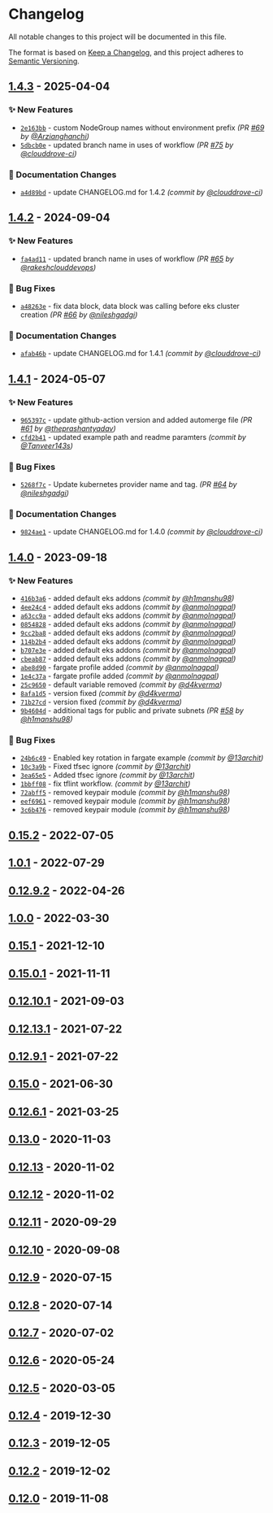 # Changelog
All notable changes to this project will be documented in this file.

The format is based on [Keep a Changelog](https://keepachangelog.com/en/1.0.0/),
and this project adheres to [Semantic Versioning](https://semver.org/spec/v2.0.0.html).

## [1.4.3] - 2025-04-04
### :sparkles: New Features
- [`2e163bb`](https://github.com/clouddrove/terraform-aws-eks/commit/2e163bb2caf96ee03ddf8d9ec38c580844f0bf65) - custom NodeGroup names without environment prefix *(PR [#69](https://github.com/clouddrove/terraform-aws-eks/pull/69) by [@Arzianghanchi](https://github.com/Arzianghanchi))*
- [`5dbcb0e`](https://github.com/clouddrove/terraform-aws-eks/commit/5dbcb0e2182ee9cd151d2208c1e9c2c535527ea7) - updated branch name in uses of workflow *(PR [#75](https://github.com/clouddrove/terraform-aws-eks/pull/75) by [@clouddrove-ci](https://github.com/clouddrove-ci))*

### :memo: Documentation Changes
- [`a4d89bd`](https://github.com/clouddrove/terraform-aws-eks/commit/a4d89bd9d2fbb3fee77e8986eb4c40b701410790) - update CHANGELOG.md for 1.4.2 *(commit by [@clouddrove-ci](https://github.com/clouddrove-ci))*


## [1.4.2] - 2024-09-04
### :sparkles: New Features
- [`fa4ad11`](https://github.com/clouddrove/terraform-aws-eks/commit/fa4ad11ba153ee8c652943908999a1f4ee4ea30a) - updated branch name in uses of workflow *(PR [#65](https://github.com/clouddrove/terraform-aws-eks/pull/65) by [@rakeshclouddevops](https://github.com/rakeshclouddevops))*

### :bug: Bug Fixes
- [`a48263e`](https://github.com/clouddrove/terraform-aws-eks/commit/a48263e285534befc17e6556bcf042688dccab00) - fix data block, data block was calling before eks cluster creation *(PR [#66](https://github.com/clouddrove/terraform-aws-eks/pull/66) by [@nileshgadgi](https://github.com/nileshgadgi))*

### :memo: Documentation Changes
- [`afab46b`](https://github.com/clouddrove/terraform-aws-eks/commit/afab46b2a83c4dd72d9a940881cc2cb5aa4a82bb) - update CHANGELOG.md for 1.4.1 *(commit by [@clouddrove-ci](https://github.com/clouddrove-ci))*


## [1.4.1] - 2024-05-07
### :sparkles: New Features
- [`965397c`](https://github.com/clouddrove/terraform-aws-eks/commit/965397c8d9fbe80d079dc4134b028b16c60da607) - update github-action version and added automerge file *(PR [#61](https://github.com/clouddrove/terraform-aws-eks/pull/61) by [@theprashantyadav](https://github.com/theprashantyadav))*
- [`cfd2b41`](https://github.com/clouddrove/terraform-aws-eks/commit/cfd2b411629688901588c768c59c93be8447b773) - updated example path and readme paramters *(commit by [@Tanveer143s](https://github.com/Tanveer143s))*

### :bug: Bug Fixes
- [`5268f7c`](https://github.com/clouddrove/terraform-aws-eks/commit/5268f7ca95d02aa1639fa8a4a6f1af836ab95973) - Update kubernetes provider name and tag. *(PR [#64](https://github.com/clouddrove/terraform-aws-eks/pull/64) by [@nileshgadgi](https://github.com/nileshgadgi))*

### :memo: Documentation Changes
- [`9824ae1`](https://github.com/clouddrove/terraform-aws-eks/commit/9824ae1dff440241a1d975b866795d27b000e444) - update CHANGELOG.md for 1.4.0 *(commit by [@clouddrove-ci](https://github.com/clouddrove-ci))*


## [1.4.0] - 2023-09-18
### :sparkles: New Features
- [`416b3a6`](https://github.com/clouddrove/terraform-aws-eks/commit/416b3a69851bd662faa42ddda561331df3f12c11) - added default eks addons *(commit by [@h1manshu98](https://github.com/h1manshu98))*
- [`4ee24c4`](https://github.com/clouddrove/terraform-aws-eks/commit/4ee24c44638bf4f33a970c2a0605e383aac19f96) - added default eks addons *(commit by [@anmolnagpal](https://github.com/anmolnagpal))*
- [`a63cc9a`](https://github.com/clouddrove/terraform-aws-eks/commit/a63cc9a42ff60c4e969586aea916446c4d73d3e7) - added default eks addons *(commit by [@anmolnagpal](https://github.com/anmolnagpal))*
- [`0854828`](https://github.com/clouddrove/terraform-aws-eks/commit/08548281013efceb2bc58ecfa2b8b7f735bd76dc) - added default eks addons *(commit by [@anmolnagpal](https://github.com/anmolnagpal))*
- [`9cc2ba8`](https://github.com/clouddrove/terraform-aws-eks/commit/9cc2ba84d7c38127049c92f360e48ff2aa9e19dc) - added default eks addons *(commit by [@anmolnagpal](https://github.com/anmolnagpal))*
- [`114b2b4`](https://github.com/clouddrove/terraform-aws-eks/commit/114b2b4d90ac37ac20587f7e0c6182332d10af76) - added default eks addons *(commit by [@anmolnagpal](https://github.com/anmolnagpal))*
- [`b707e3e`](https://github.com/clouddrove/terraform-aws-eks/commit/b707e3e9a376171feff3a8fe5dca69eef0d59b0a) - added default eks addons *(commit by [@anmolnagpal](https://github.com/anmolnagpal))*
- [`cbeab87`](https://github.com/clouddrove/terraform-aws-eks/commit/cbeab870f2456b60e952f75fdac208b95fb1fcf8) - added default eks addons *(commit by [@anmolnagpal](https://github.com/anmolnagpal))*
- [`abe8d90`](https://github.com/clouddrove/terraform-aws-eks/commit/abe8d90fd1138ac841fed3bf35b878f0e1012435) - fargate profile added *(commit by [@anmolnagpal](https://github.com/anmolnagpal))*
- [`1e4c37a`](https://github.com/clouddrove/terraform-aws-eks/commit/1e4c37abddbecd6f87337c1700f77df852ea5c2f) - fargate profile added *(commit by [@anmolnagpal](https://github.com/anmolnagpal))*
- [`25c9650`](https://github.com/clouddrove/terraform-aws-eks/commit/25c9650645ce130ba13f95cf9ba89850fc7f98ce) - default variable removed *(commit by [@d4kverma](https://github.com/d4kverma))*
- [`8afa1d5`](https://github.com/clouddrove/terraform-aws-eks/commit/8afa1d543e7adf82601565d06445cd6d3e95eea6) - version fixed *(commit by [@d4kverma](https://github.com/d4kverma))*
- [`71b27cd`](https://github.com/clouddrove/terraform-aws-eks/commit/71b27cd7af357fb07b81f665a46a29daa1d465cf) - version fixed *(commit by [@d4kverma](https://github.com/d4kverma))*
- [`9b4604d`](https://github.com/clouddrove/terraform-aws-eks/commit/9b4604d303fdc9a8d365dcb262bd57a35bac8349) - additional tags for public and private subnets *(PR [#58](https://github.com/clouddrove/terraform-aws-eks/pull/58) by [@h1manshu98](https://github.com/h1manshu98))*

### :bug: Bug Fixes
- [`24b6c49`](https://github.com/clouddrove/terraform-aws-eks/commit/24b6c493f79176998d4073325feaed7313e15f6e) - Enabled key rotation in fargate example *(commit by [@13archit](https://github.com/13archit))*
- [`10c3a9b`](https://github.com/clouddrove/terraform-aws-eks/commit/10c3a9b32e46a427568399ac9d6a38528d054eee) - Fixed tfsec ignore *(commit by [@13archit](https://github.com/13archit))*
- [`3ea65e5`](https://github.com/clouddrove/terraform-aws-eks/commit/3ea65e562627f93eb4b13f458c59e3b7c9331e76) - Added tfsec ignore *(commit by [@13archit](https://github.com/13archit))*
- [`1bbff08`](https://github.com/clouddrove/terraform-aws-eks/commit/1bbff08dc43595c328337e27b3c207948dea3a6f) - fix tflint workflow. *(commit by [@13archit](https://github.com/13archit))*
- [`72abff5`](https://github.com/clouddrove/terraform-aws-eks/commit/72abff5743e388fd635f3b25e4b1da97bd7c0e9a) - removed keypair module *(commit by [@h1manshu98](https://github.com/h1manshu98))*
- [`eef6961`](https://github.com/clouddrove/terraform-aws-eks/commit/eef69618d577be864c5d0a1624448df54fc0f7bd) - removed keypair module *(commit by [@h1manshu98](https://github.com/h1manshu98))*
- [`3c6b476`](https://github.com/clouddrove/terraform-aws-eks/commit/3c6b4760d91280824075588215a1270cf6cd67ea) - removed keypair module *(commit by [@h1manshu98](https://github.com/h1manshu98))*


## [0.15.2] - 2022-07-05

## [1.0.1] - 2022-07-29

## [0.12.9.2] - 2022-04-26

## [1.0.0] - 2022-03-30

## [0.15.1] - 2021-12-10

## [0.15.0.1] - 2021-11-11

## [0.12.10.1] - 2021-09-03

## [0.12.13.1] - 2021-07-22

## [0.12.9.1] - 2021-07-22

## [0.15.0] - 2021-06-30

## [0.12.6.1] - 2021-03-25

## [0.13.0] - 2020-11-03

## [0.12.13] - 2020-11-02

## [0.12.12] - 2020-11-02

## [0.12.11] - 2020-09-29

## [0.12.10] - 2020-09-08

## [0.12.9] - 2020-07-15

## [0.12.8] - 2020-07-14

## [0.12.7] - 2020-07-02

## [0.12.6] - 2020-05-24

## [0.12.5] - 2020-03-05

## [0.12.4] - 2019-12-30

## [0.12.3] - 2019-12-05

## [0.12.2] - 2019-12-02

## [0.12.0] - 2019-11-08


[0.12.0]: https://github.com/clouddrove/terraform-aws-eks/compare/0.12.0...master
[0.12.2]: https://github.com/clouddrove/terraform-aws-eks/compare/0.12.2...master
[0.12.3]: https://github.com/clouddrove/terraform-aws-eks/compare/0.12.3...master
[0.12.4]: https://github.com/clouddrove/terraform-aws-eks/compare/0.12.4...master
[0.12.5]: https://github.com/clouddrove/terraform-aws-eks/compare/0.12.5...master
[0.12.6]: https://github.com/clouddrove/terraform-aws-eks/releases/tag/0.12.6
[0.12.7]: https://github.com/clouddrove/terraform-aws-eks/compare/0.12.7...master
[0.12.8]: https://github.com/clouddrove/terraform-aws-eks/releases/tag/0.12.8
[0.12.9]: https://github.com/clouddrove/terraform-aws-eks/compare/0.12.9...master
[0.12.10]: https://github.com/clouddrove/terraform-aws-eks/compare/0.12.10...master
[0.12.11]: https://github.com/clouddrove/terraform-aws-eks/compare/0.12.11...master
[0.12.12]: https://github.com/clouddrove/terraform-aws-eks/releases/tag/0.12.12
[0.12.13]: https://github.com/clouddrove/terraform-aws-eks/releases/tag/0.12.13
[0.13.0]: https://github.com/clouddrove/terraform-aws-eks/compare/0.13.0...master
[0.12.6.1]: https://github.com/clouddrove/terraform-aws-eks/releases/tag/0.12.6.1
[0.15.0]: https://github.com/clouddrove/terraform-aws-eks/compare/0.15.0...master
[0.12.9.1]: https://github.com/clouddrove/terraform-aws-eks/releases/tag/0.12.9.1
[0.12.13.1]: https://github.com/clouddrove/terraform-aws-eks/releases/tag/0.12.13.1
[0.12.10.1]: https://github.com/clouddrove/terraform-aws-eks/releases/tag/0.12.10.1
[0.15.0.1]: https://github.com/clouddrove/terraform-aws-eks/releases/tag/0.15.0.1
[0.15.1]: https://github.com/clouddrove/terraform-aws-eks/compare/0.15.1...master
[1.0.0]: https://github.com/clouddrove/terraform-aws-eks/releases/tag/1.0.0
[0.12.9.2]: https://github.com/clouddrove/terraform-aws-eks/releases/tag/0.12.9.2
[1.0.1]: https://github.com/clouddrove/terraform-aws-eks/releases/tag/1.0.1
[0.15.2]: https://github.com/clouddrove/terraform-aws-eks/releases/tag/0.15.2
[1.4.0]: https://github.com/clouddrove/terraform-aws-eks/compare/1.3.0...1.4.0
[1.4.1]: https://github.com/clouddrove/terraform-aws-eks/compare/1.4.0...1.4.1
[1.4.2]: https://github.com/clouddrove/terraform-aws-eks/compare/1.4.1...1.4.2
[1.4.3]: https://github.com/clouddrove/terraform-aws-eks/compare/1.4.2...1.4.3
